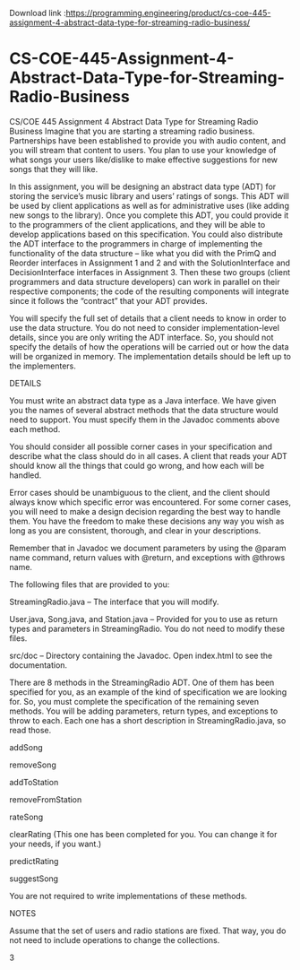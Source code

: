 Download link :https://programming.engineering/product/cs-coe-445-assignment-4-abstract-data-type-for-streaming-radio-business/

# CS-COE-445-Assignment-4-Abstract-Data-Type-for-Streaming-Radio-Business
CS/COE 445 Assignment 4 Abstract Data Type for Streaming Radio Business
Imagine that you are starting a streaming radio business. Partnerships have been established to provide you with audio content, and you will stream that content to users. You plan to use your knowledge of what songs your users like/dislike to make effective suggestions for new songs that they will like.

In this assignment, you will be designing an abstract data type (ADT) for storing the service’s music library and users’ ratings of songs. This ADT will be used by client applications as well as for administrative uses (like adding new songs to the library). Once you complete this ADT, you could provide it to the programmers of the client applications, and they will be able to develop applications based on this specification. You could also distribute the ADT interface to the programmers in charge of implementing the functionality of the data structure – like what you did with the PrimQ and Reorder interfaces in Assignment 1 and 2 and with the SolutionInterface and DecisionInterface interfaces in Assignment 3. Then these two groups (client programmers and data structure developers) can work in parallel on their respective components; the code of the resulting components will integrate since it follows the “contract” that your ADT provides.

You will specify the full set of details that a client needs to know in order to use the data structure. You do not need to consider implementation-level details, since you are only writing the ADT interface. So, you should not specify the details of how the operations will be carried out or how the data will be organized in memory. The implementation details should be left up to the implementers.

DETAILS



You must write an abstract data type as a Java interface. We have given you the names of several abstract methods that the data structure would need to support. You must specify them in the Javadoc comments above each method.


You should consider all possible corner cases in your specification and describe what the class should do in all cases. A client that reads your ADT should know all the things that could go wrong, and how each will be handled.

Error cases should be unambiguous to the client, and the client should always know which specific error was encountered. For some corner cases, you will need to make a design decision regarding the best way to handle them. You have the freedom to make these decisions any way you wish as long as you are consistent, thorough, and clear in your descriptions.

Remember that in Javadoc we document parameters by using the @param name command, return values with @return, and exceptions with @throws name.

The following files that are provided to you:

StreamingRadio.java – The interface that you will modify.

User.java, Song.java, and Station.java – Provided for you to use as return types and parameters in StreamingRadio. You do not need to modify these files.

src/doc – Directory containing the Javadoc. Open index.html to see the documentation.

There are 8 methods in the StreamingRadio ADT. One of them has been specified for you, as an example of the kind of specification we are looking for. So, you must complete the specification of the remaining seven methods. You will be adding parameters, return types, and exceptions to throw to each. Each one has a short description in StreamingRadio.java, so read those.

addSong

removeSong

addToStation

removeFromStation

rateSong

clearRating (This one has been completed for you. You can change it for your needs, if you want.)

predictRating

suggestSong

You are not required to write implementations of these methods.

NOTES



Assume that the set of users and radio stations are fixed. That way, you do not need to include operations to change the collections.

3

